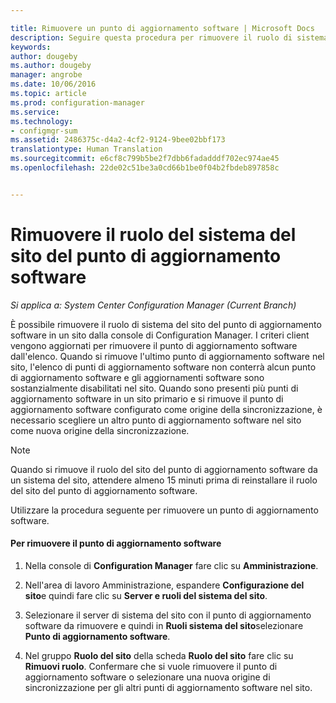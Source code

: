 ```yaml
---

title: Rimuovere un punto di aggiornamento software | Microsoft Docs
description: Seguire questa procedura per rimuovere il ruolo di sistema del sito del punto di aggiornamento software in un sito dalla console di Configuration Manager.
keywords: 
author: dougeby
ms.author: dougeby
manager: angrobe
ms.date: 10/06/2016
ms.topic: article
ms.prod: configuration-manager
ms.service: 
ms.technology:
- configmgr-sum
ms.assetid: 2486375c-d4a2-4cf2-9124-9bee02bbf173
translationtype: Human Translation
ms.sourcegitcommit: e6cf8c799b5be2f7dbb6fadadddf702ec974ae45
ms.openlocfilehash: 22de02c51be3a0cd66b1be0f04b2fbdeb897858c


---
```

#  <a name="a-namebkmkremovesupa-remove-the-software-update-point-site-system-role"></a><a name="BKMK_RemoveSUP"></a> Rimuovere il ruolo del sistema del sito del punto di aggiornamento software  

*Si applica a: System Center Configuration Manager (Current Branch)*

È possibile rimuovere il ruolo di sistema del sito del punto di aggiornamento software in un sito dalla console di Configuration Manager. I criteri client vengono aggiornati per rimuovere il punto di aggiornamento software dall'elenco. Quando si rimuove l'ultimo punto di aggiornamento software nel sito, l'elenco di punti di aggiornamento software non conterrà alcun punto di aggiornamento software e gli aggiornamenti software sono sostanzialmente disabilitati nel sito. Quando sono presenti più punti di aggiornamento software in un sito primario e si rimuove il punto di aggiornamento software configurato come origine della sincronizzazione, è necessario scegliere un altro punto di aggiornamento software nel sito come nuova origine della sincronizzazione.  

> [!NOTE]  
>  Quando si rimuove il ruolo del sito del punto di aggiornamento software da un sistema del sito, attendere almeno 15 minuti prima di reinstallare il ruolo del sito del punto di aggiornamento software.  

 Utilizzare la procedura seguente per rimuovere un punto di aggiornamento software.  

#### <a name="to-remove-the-software-update-point"></a>Per rimuovere il punto di aggiornamento software  

1.  Nella console di **Configuration Manager** fare clic su **Amministrazione**.  

2.  Nell'area di lavoro Amministrazione, espandere **Configurazione del sito**e quindi fare clic su **Server e ruoli del sistema del sito**.  

3.  Selezionare il server di sistema del sito con il punto di aggiornamento software da rimuovere e quindi in **Ruoli sistema del sito**selezionare **Punto di aggiornamento software**.  

4.  Nel gruppo **Ruolo del sito** della scheda **Ruolo del sito** fare clic su **Rimuovi ruolo**. Confermare che si vuole rimuovere il punto di aggiornamento software o selezionare una nuova origine di sincronizzazione per gli altri punti di aggiornamento software nel sito.  



<!--HONumber=Dec16_HO3-->



